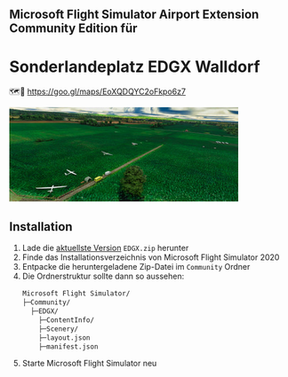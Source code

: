 ## Microsoft Flight Simulator Airport Extension Community Edition für
# Sonderlandeplatz EDGX Walldorf
🗺📍 https://goo.gl/maps/EoXQDQYC2oFkpo6z7

![screenshot](./Packages/nkappler-airport-edgx-walldorf/ContentInfo/nkappler-airport-edgx-walldorf/Thumbnail.jpg)

## Installation

1. Lade die [aktuellste Version](https://github.com/nkappler/EDGX/releases/latest) `EDGX.zip` herunter
2. Finde das Installationsverzeichnis von Microsoft Flight Simulator 2020
3. Entpacke die heruntergeladene Zip-Datei im `Community` Ordner
4. Die Ordnerstruktur sollte dann so aussehen:
    ```filesystem
    Microsoft Flight Simulator/
    ├─Community/
      ├─EDGX/
        ├─ContentInfo/
        ├─Scenery/
        ├─layout.json
        ├─manifest.json
    ```
5. Starte Microsoft Flight Simulator neu
